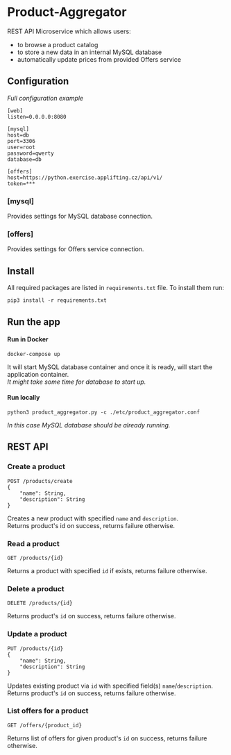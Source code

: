# Product-Aggregator
REST API Microservice which allows users:
- to browse a product catalog
- to store a new data in an internal MySQL database 
- automatically update prices from provided Offers service

## Configuration

*Full configuration example*
```
[web]
listen=0.0.0.0:8080

[mysql]
host=db
port=3306
user=root
password=qwerty
database=db

[offers]
host=https://python.exercise.applifting.cz/api/v1/
token=***
```
### [mysql]
Provides settings for MySQL database connection.

### [offers]
Provides settings for Offers service connection.

## Install

All required packages are listed in `requirements.txt` file. 
To install them run:

    pip3 install -r requirements.txt

## Run the app
#### Run in Docker

    docker-compose up

It will start MySQL database container and once it is ready, 
will start the application container.  
*It might take some time for database to start up.*

#### Run locally

    python3 product_aggregator.py -c ./etc/product_aggregator.conf

*In this case MySQL database should be already running.*
## REST API
### Create a product
    POST /products/create
    {
        "name": String, 
        "description": String
    }
Creates a new product with specified `name` and `description`.  
Returns product's id on success, returns failure otherwise.

### Read a product
    GET /products/{id}
Returns a product with specified `id` if exists, returns failure otherwise.

### Delete a product
    DELETE /products/{id}
Returns product's `id` on success, returns failure otherwise.

### Update a product
    PUT /products/{id}
    {
        "name": String, 
        "description": String
    }
Updates existing product via `id` with specified field(s) `name`/`description`.  
Returns product's `id` on success, returns failure otherwise.

### List offers for a product
    GET /offers/{product_id}
Returns list of offers for given product's `id` on success, returns failure otherwise.